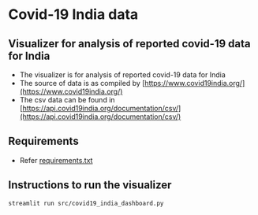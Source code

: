 # Covid-19 India data

## Visualizer for analysis of reported covid-19 data for India
* The visualizer is for analysis of reported covid-19 data for India
* The source of data is as compiled by [https://www.covid19india.org/](https://www.covid19india.org/)
* The csv data can be found in [https://api.covid19india.org/documentation/csv/](https://api.covid19india.org/documentation/csv/)

## Requirements
* Refer [requirements.txt](requirements.txt)

## Instructions to run the visualizer
```
streamlit run src/covid19_india_dashboard.py
```

